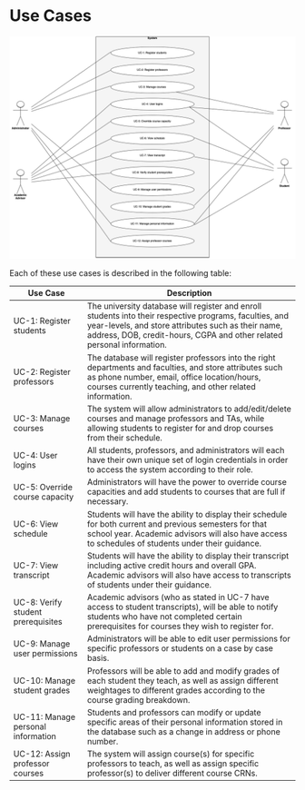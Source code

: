 # Use Cases

![UMLUseCases](images/UMLUseCases.png)

Each of these use cases is described in the following table:

| Use Case | Description |
| - | - |
| UC-1: Register students | The university database will register and enroll students into their respective programs, faculties, and year-levels, and store attributes such as their name, address, DOB, credit-hours, CGPA and other related personal information. |
| UC-2: Register professors | The database will register professors into the right departments and faculties, and store attributes such as phone number, email, office location/hours, courses currently teaching, and other related information. | 
| UC-3: Manage courses | The system will allow administrators to add/edit/delete courses and manage professors and TAs, while allowing students to register for and drop courses from their schedule. |
| UC-4: User logins | All students, professors, and administrators will each have their own unique set of login credentials in order to access the system according to their role. |
| UC-5: Override course capacity | Administrators will have the power to override course capacities and add students to courses that are full if necessary. | 
| ​​UC-6: View schedule | Students will have the ability to display their schedule for both current and previous semesters for that school year. Academic advisors will also have access to schedules of students under their guidance. |
| UC-7: View transcript | Students will have the ability to display their transcript including active credit hours and overall GPA. Academic advisors will also have access to transcripts of students under their guidance. |
| UC-8: Verify student prerequisites | Academic advisors (who as stated in UC-7 have access to student transcripts), will be able to notify students who have not completed certain prerequisites for courses they wish to register for. |
| UC-9: Manage user permissions | Administrators will be able to edit user permissions for specific professors or students on a case by case basis. |
| UC-10: Manage student grades | Professors will be able to add and modify grades of each student they teach, as well as assign different weightages to different grades according to the course grading breakdown. |
| UC-11: Manage personal information | Students and professors can modify or update specific areas of their personal information stored in the database such as a change in address or phone number. |
| UC-12: Assign professor courses | The system will assign course(s) for specific professors to teach, as well as assign specific professor(s) to deliver different course CRNs. |
